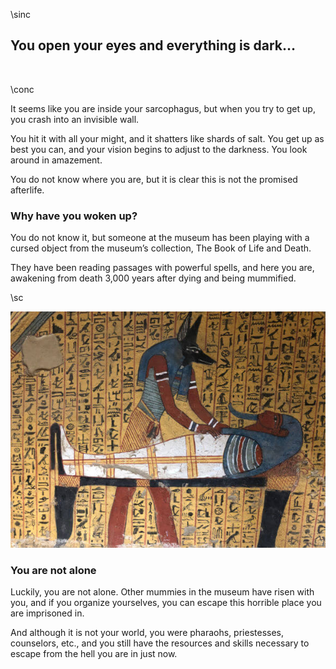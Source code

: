 \sinc

## You open your eyes and everything is dark…

&nbsp;

\conc

It seems like you are inside your sarcophagus, but when you try to get up, you crash into an invisible wall.

You hit it with all your might, and it shatters like shards of salt. You get up as best you can, and your vision begins to adjust to the darkness. You look around in amazement.

You do not know where you are, but it is clear this is not the promised afterlife.

### Why have you woken up?

You do not know it, but someone at the museum has been playing with a cursed object from the museum’s collection, The Book of Life and Death.

They have been reading passages with powerful spells, and here you are, awakening from death 3,000 years after dying and being mummified.

\sc

[![Égypte, Al Qarana (nécropole thébaine), Deir el-Medina, Tombeau d’un ouvrier, Amennakht ou Nebenmaat - Marie Thérèse Hébert & Jean Robert Thibault](./images/anubis-tending-to-a-mummy-12664.jpg "Égypte, Al Qarana (nécropole thébaine), Deir el-Medina, Tombeau d'un ouvrier, Amennakht ou Nebenmaat - Marie Thérèse Hébert & Jean Robert Thibault")](https://www.flickr.com/photos/jrthibault/49992702476/in/album-72157714654737082/ "Égypte, Al Qarana (nécropole thébaine), Deir el-Medina, Tombeau d'un ouvrier, Amennakht ou Nebenmaat - Marie Thérèse Hébert & Jean Robert Thibault")

### You are not alone

Luckily, you are not alone. Other mummies in the museum have risen with you, and if you organize yourselves, you can escape this horrible place you are imprisoned in.

And although it is not your world, you were pharaohs, priestesses, counselors, etc., and you still have the resources and skills necessary to escape from the hell you are in just now.